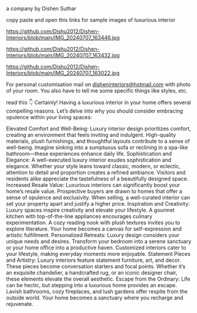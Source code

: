 a company by Dishen Suthar
  
  copy paste and open this links for sample images of luxurious interior
 
  https://github.com/Dishu2012/Dishen-Interiors/blob/main/IMG_20240707_163446.jpg

  https://github.com/Dishu2012/Dishen-Interiors/blob/main/IMG_20240707_163432.jpg

  https://github.com/Dishu2012/Dishen-Interiors/blob/main/IMG_20240707_163022.jpg
  
  For personal customisation mail on disheninteriors@hotmail.com with photo of your room. You also have to tell me some specific things like styles, etc. 

read this 👇
Certainly! Having a luxurious interior in your home offers several compelling reasons. Let’s delve into why you should consider embracing opulence within your living spaces:

Elevated Comfort and Well-Being:
Luxury interior design prioritizes comfort, creating an environment that feels inviting and indulgent.
High-quality materials, plush furnishings, and thoughtful layouts contribute to a sense of well-being.
Imagine sinking into a sumptuous sofa or reclining in a spa-like bathroom—these experiences enhance daily life.
Sophistication and Elegance:
A well-executed luxury interior exudes sophistication and elegance.
Whether your style leans toward classic, modern, or eclectic, attention to detail and proportion creates a refined ambiance.
Visitors and residents alike appreciate the tastefulness of a beautifully designed space.
Increased Resale Value:
Luxurious interiors can significantly boost your home’s resale value.
Prospective buyers are drawn to homes that offer a sense of opulence and exclusivity.
When selling, a well-curated interior can set your property apart and justify a higher price.
Inspiration and Creativity:
Luxury spaces inspire creativity and elevate your lifestyle.
A gourmet kitchen with top-of-the-line appliances encourages culinary experimentation.
A cozy reading nook with plush textures invites you to explore literature.
Your home becomes a canvas for self-expression and artistic fulfillment.
Personalized Retreats:
Luxury design considers your unique needs and desires.
Transform your bedroom into a serene sanctuary or your home office into a productive haven.
Customized interiors cater to your lifestyle, making everyday moments more enjoyable.
Statement Pieces and Artistry:
Luxury interiors feature statement furniture, art, and decor.
These pieces become conversation starters and focal points.
Whether it’s an exquisite chandelier, a handcrafted rug, or an iconic designer chair, these elements elevate the overall aesthetic.
Escape from the Ordinary:
Life can be hectic, but stepping into a luxurious home provides an escape.
Lavish bathrooms, cozy fireplaces, and lush gardens offer respite from the outside world.
Your home becomes a sanctuary where you recharge and rejuvenate.
